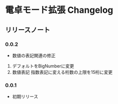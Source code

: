 # 電卓モード拡張 Changelog
## リリースノート

### 0.0.2

* 数値の表記関連の修正
 1. デフォルトをBigNumberに変更
 1. 数値表記 指数表記に変える桁数の上限を15桁に変更

### 0.0.1

* 初期リリース
